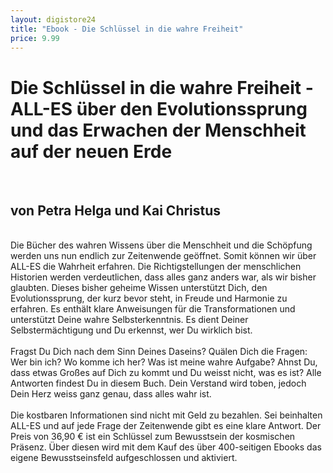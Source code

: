 ```yaml
---
layout: digistore24
title: "Ebook - Die Schlüssel in die wahre Freiheit"
price: 9.99
---
```

<h1>Die Schl&#xFC;ssel in die wahre Freiheit - ALL-ES &#xFC;ber den Evolutionssprung und das Erwachen der Menschheit auf der neuen Erde</h1><br>
<h2>von Petra Helga und Kai Christus</h2><br>
Die B&#xFC;cher des wahren Wissens &#xFC;ber die Menschheit und die Sch&#xF6;pfung werden uns nun endlich zur Zeitenwende ge&#xF6;ffnet. Somit k&#xF6;nnen wir &#xFC;ber ALL-ES die Wahrheit erfahren. Die Richtigstellungen der menschlichen Historien werden verdeutlichen, dass alles ganz anders war, als wir bisher glaubten. Dieses bisher geheime Wissen unterst&#xFC;tzt Dich, den Evolutionssprung, der kurz bevor steht, in Freude und Harmonie zu erfahren. Es enth&#xE4;lt klare Anweisungen f&#xFC;r die Transformationen und unterst&#xFC;tzt Deine wahre Selbsterkenntnis. Es dient Deiner Selbsterm&#xE4;chtigung und Du erkennst, wer Du wirklich bist.<br>
<br>
Fragst Du Dich nach dem Sinn Deines Daseins? Qu&#xE4;len Dich die Fragen: Wer bin ich? Wo komme ich her? Was ist meine wahre Aufgabe? Ahnst Du, dass etwas Gro&#xDF;es auf Dich zu kommt und Du weisst nicht, was es ist? Alle Antworten findest Du in diesem Buch. Dein Verstand wird toben, jedoch Dein Herz weiss ganz genau, dass alles wahr ist.<br>
<br>
Die kostbaren Informationen sind nicht mit Geld zu bezahlen. Sei beinhalten ALL-ES und auf jede Frage der Zeitenwende gibt es eine klare Antwort. Der Preis von 36,90 &#x20AC; ist ein Schl&#xFC;ssel zum Bewusstsein der kosmischen Pr&#xE4;senz. &#xDC;ber diesen wird mit dem&#xA0;Kauf des &#xFC;ber 400-seitigen Ebooks&#xA0;das eigene Bewusstseinsfeld aufgeschlossen und aktiviert.